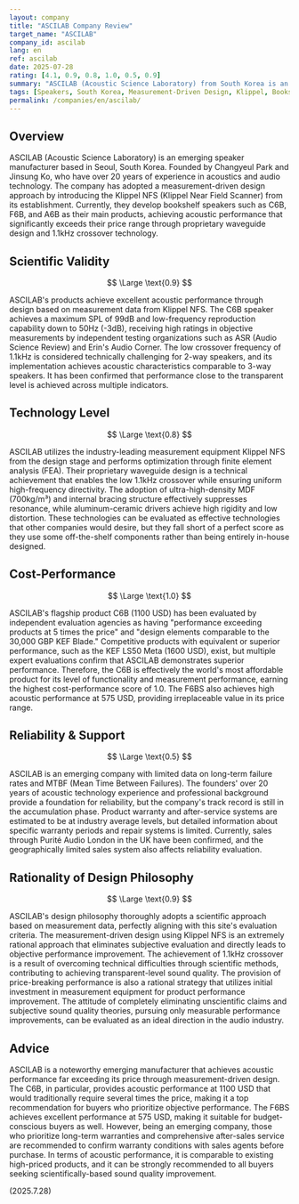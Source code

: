 ```yaml
---
layout: company
title: "ASCILAB Company Review"
target_name: "ASCILAB"
company_id: ascilab
lang: en
ref: ascilab
date: 2025-07-28
rating: [4.1, 0.9, 0.8, 1.0, 0.5, 0.9]
summary: "ASCILAB (Acoustic Science Laboratory) from South Korea is an emerging speaker manufacturer that achieves acoustic performance far exceeding its price range through measurement-driven design using the Klippel NFS system."
tags: [Speakers, South Korea, Measurement-Driven Design, Klippel, Bookshelf]
permalink: /companies/en/ascilab/
---
```


## Overview

ASCILAB (Acoustic Science Laboratory) is an emerging speaker manufacturer based in Seoul, South Korea. Founded by Changyeul Park and Jinsung Ko, who have over 20 years of experience in acoustics and audio technology. The company has adopted a measurement-driven design approach by introducing the Klippel NFS (Klippel Near Field Scanner) from its establishment. Currently, they develop bookshelf speakers such as C6B, F6B, and A6B as their main products, achieving acoustic performance that significantly exceeds their price range through proprietary waveguide design and 1.1kHz crossover technology.

## Scientific Validity

$$ \Large \text{0.9} $$

ASCILAB's products achieve excellent acoustic performance through design based on measurement data from Klippel NFS. The C6B speaker achieves a maximum SPL of 99dB and low-frequency reproduction capability down to 50Hz (-3dB), receiving high ratings in objective measurements by independent testing organizations such as ASR (Audio Science Review) and Erin's Audio Corner. The low crossover frequency of 1.1kHz is considered technically challenging for 2-way speakers, and its implementation achieves acoustic characteristics comparable to 3-way speakers. It has been confirmed that performance close to the transparent level is achieved across multiple indicators.

## Technology Level

$$ \Large \text{0.8} $$

ASCILAB utilizes the industry-leading measurement equipment Klippel NFS from the design stage and performs optimization through finite element analysis (FEA). Their proprietary waveguide design is a technical achievement that enables the low 1.1kHz crossover while ensuring uniform high-frequency directivity. The adoption of ultra-high-density MDF (700kg/m³) and internal bracing structure effectively suppresses resonance, while aluminum-ceramic drivers achieve high rigidity and low distortion. These technologies can be evaluated as effective technologies that other companies would desire, but they fall short of a perfect score as they use some off-the-shelf components rather than being entirely in-house designed.

## Cost-Performance

$$ \Large \text{1.0} $$

ASCILAB's flagship product C6B (1100 USD) has been evaluated by independent evaluation agencies as having "performance exceeding products at 5 times the price" and "design elements comparable to the 30,000 GBP KEF Blade." Competitive products with equivalent or superior performance, such as the KEF LS50 Meta (1600 USD), exist, but multiple expert evaluations confirm that ASCILAB demonstrates superior performance. Therefore, the C6B is effectively the world's most affordable product for its level of functionality and measurement performance, earning the highest cost-performance score of 1.0. The F6BS also achieves high acoustic performance at 575 USD, providing irreplaceable value in its price range.

## Reliability & Support

$$ \Large \text{0.5} $$

ASCILAB is an emerging company with limited data on long-term failure rates and MTBF (Mean Time Between Failures). The founders' over 20 years of acoustic technology experience and professional background provide a foundation for reliability, but the company's track record is still in the accumulation phase. Product warranty and after-service systems are estimated to be at industry average levels, but detailed information about specific warranty periods and repair systems is limited. Currently, sales through Purité Audio London in the UK have been confirmed, and the geographically limited sales system also affects reliability evaluation.

## Rationality of Design Philosophy

$$ \Large \text{0.9} $$

ASCILAB's design philosophy thoroughly adopts a scientific approach based on measurement data, perfectly aligning with this site's evaluation criteria. The measurement-driven design using Klippel NFS is an extremely rational approach that eliminates subjective evaluation and directly leads to objective performance improvement. The achievement of 1.1kHz crossover is a result of overcoming technical difficulties through scientific methods, contributing to achieving transparent-level sound quality. The provision of price-breaking performance is also a rational strategy that utilizes initial investment in measurement equipment for product performance improvement. The attitude of completely eliminating unscientific claims and subjective sound quality theories, pursuing only measurable performance improvements, can be evaluated as an ideal direction in the audio industry.

## Advice

ASCILAB is a noteworthy emerging manufacturer that achieves acoustic performance far exceeding its price through measurement-driven design. The C6B, in particular, provides acoustic performance at 1100 USD that would traditionally require several times the price, making it a top recommendation for buyers who prioritize objective performance. The F6BS achieves excellent performance at 575 USD, making it suitable for budget-conscious buyers as well. However, being an emerging company, those who prioritize long-term warranties and comprehensive after-sales service are recommended to confirm warranty conditions with sales agents before purchase. In terms of acoustic performance, it is comparable to existing high-priced products, and it can be strongly recommended to all buyers seeking scientifically-based sound quality improvement.

(2025.7.28)
